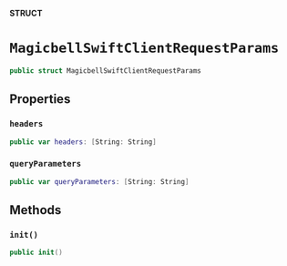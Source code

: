 **STRUCT**

# `MagicbellSwiftClientRequestParams`

```swift
public struct MagicbellSwiftClientRequestParams
```

## Properties
### `headers`

```swift
public var headers: [String: String]
```

### `queryParameters`

```swift
public var queryParameters: [String: String]
```

## Methods
### `init()`

```swift
public init()
```
